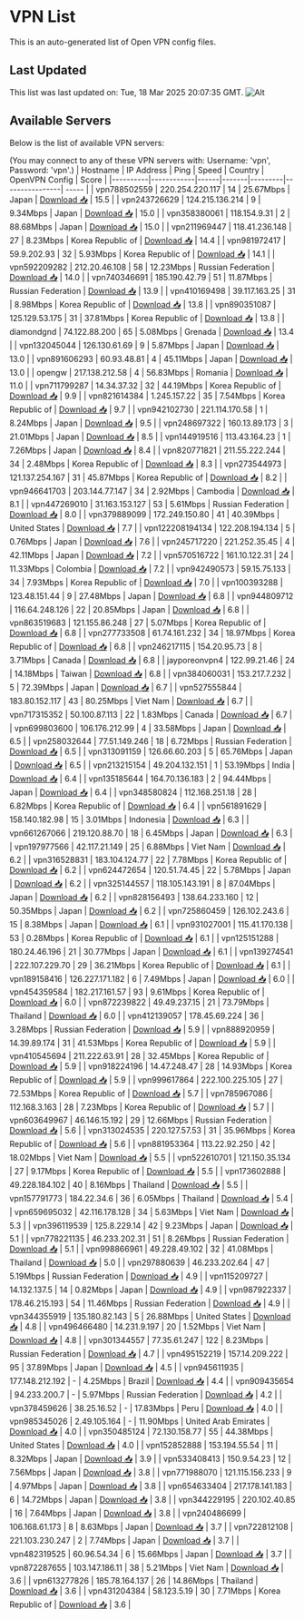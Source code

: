 # VPN List

This is an auto-generated list of Open VPN config files.

## Last Updated

This list was last updated on: Tue, 18 Mar 2025 20:07:35 GMT.
![Alt](https://repobeats.axiom.co/api/embed/186b98318ef1479477931607c1ad7d823f12451f.svg "Repobeats analytics image")

## Available Servers

Below is the list of available VPN servers:

(You may connect to any of these VPN servers with: Username: 'vpn', Password: 'vpn'.)
| Hostname | IP Address | Ping | Speed | Country | OpenVPN Config | Score |
|----------|------------|------|-------|---------|----------------| ----- |
| vpn788502559 | 220.254.220.117 | 14 | 25.67Mbps | Japan | [Download 📥](./configs/server_0_JP.ovpn) | 15.5 |
| vpn243726629 | 124.215.136.214 | 9 | 9.34Mbps | Japan | [Download 📥](./configs/server_1_JP.ovpn) | 15.0 |
| vpn358380061 | 118.154.9.31 | 2 | 88.68Mbps | Japan | [Download 📥](./configs/server_2_JP.ovpn) | 15.0 |
| vpn211969447 | 118.41.236.148 | 27 | 8.23Mbps | Korea Republic of | [Download 📥](./configs/server_3_KR.ovpn) | 14.4 |
| vpn981972417 | 59.9.202.93 | 32 | 5.93Mbps | Korea Republic of | [Download 📥](./configs/server_4_KR.ovpn) | 14.1 |
| vpn592209282 | 212.20.46.108 | 58 | 12.23Mbps | Russian Federation | [Download 📥](./configs/server_5_RU.ovpn) | 14.0 |
| vpn740346691 | 185.190.42.79 | 51 | 11.87Mbps | Russian Federation | [Download 📥](./configs/server_6_RU.ovpn) | 13.9 |
| vpn410169498 | 39.117.163.25 | 31 | 8.98Mbps | Korea Republic of | [Download 📥](./configs/server_7_KR.ovpn) | 13.8 |
| vpn890351087 | 125.129.53.175 | 31 | 37.81Mbps | Korea Republic of | [Download 📥](./configs/server_8_KR.ovpn) | 13.8 |
| diamondgnd | 74.122.88.200 | 65 | 5.08Mbps | Grenada | [Download 📥](./configs/server_9_GD.ovpn) | 13.4 |
| vpn132045044 | 126.130.61.69 | 9 | 5.87Mbps | Japan | [Download 📥](./configs/server_10_JP.ovpn) | 13.0 |
| vpn891606293 | 60.93.48.81 | 4 | 45.11Mbps | Japan | [Download 📥](./configs/server_11_JP.ovpn) | 13.0 |
| opengw | 217.138.212.58 | 4 | 56.83Mbps | Romania | [Download 📥](./configs/server_12_RO.ovpn) | 11.0 |
| vpn711799287 | 14.34.37.32 | 32 | 44.19Mbps | Korea Republic of | [Download 📥](./configs/server_13_KR.ovpn) | 9.9 |
| vpn821614384 | 1.245.157.22 | 35 | 7.54Mbps | Korea Republic of | [Download 📥](./configs/server_14_KR.ovpn) | 9.7 |
| vpn942102730 | 221.114.170.58 | 1 | 8.24Mbps | Japan | [Download 📥](./configs/server_15_JP.ovpn) | 9.5 |
| vpn248697322 | 160.13.89.173 | 3 | 21.01Mbps | Japan | [Download 📥](./configs/server_16_JP.ovpn) | 8.5 |
| vpn144919516 | 113.43.164.23 | 1 | 7.26Mbps | Japan | [Download 📥](./configs/server_17_JP.ovpn) | 8.4 |
| vpn820771821 | 211.55.222.244 | 34 | 2.48Mbps | Korea Republic of | [Download 📥](./configs/server_18_KR.ovpn) | 8.3 |
| vpn273544973 | 121.137.254.167 | 31 | 45.87Mbps | Korea Republic of | [Download 📥](./configs/server_19_KR.ovpn) | 8.2 |
| vpn946641703 | 203.144.77.147 | 34 | 2.92Mbps | Cambodia | [Download 📥](./configs/server_20_KH.ovpn) | 8.1 |
| vpn447269010 | 31.163.153.127 | 53 | 5.61Mbps | Russian Federation | [Download 📥](./configs/server_21_RU.ovpn) | 8.0 |
| vpn379889099 | 172.249.150.80 | 41 | 40.39Mbps | United States | [Download 📥](./configs/server_22_US.ovpn) | 7.7 |
| vpn122208194134 | 122.208.194.134 | 5 | 0.76Mbps | Japan | [Download 📥](./configs/server_23_JP.ovpn) | 7.6 |
| vpn245717220 | 221.252.35.45 | 4 | 42.11Mbps | Japan | [Download 📥](./configs/server_24_JP.ovpn) | 7.2 |
| vpn570516722 | 161.10.122.31 | 24 | 11.33Mbps | Colombia | [Download 📥](./configs/server_25_CO.ovpn) | 7.2 |
| vpn942490573 | 59.15.75.133 | 34 | 7.93Mbps | Korea Republic of | [Download 📥](./configs/server_26_KR.ovpn) | 7.0 |
| vpn100393288 | 123.48.151.44 | 9 | 27.48Mbps | Japan | [Download 📥](./configs/server_27_JP.ovpn) | 6.8 |
| vpn944809712 | 116.64.248.126 | 22 | 20.85Mbps | Japan | [Download 📥](./configs/server_28_JP.ovpn) | 6.8 |
| vpn863519683 | 121.155.86.248 | 27 | 5.07Mbps | Korea Republic of | [Download 📥](./configs/server_29_KR.ovpn) | 6.8 |
| vpn277733508 | 61.74.161.232 | 34 | 18.97Mbps | Korea Republic of | [Download 📥](./configs/server_30_KR.ovpn) | 6.8 |
| vpn246217115 | 154.20.95.73 | 8 | 3.71Mbps | Canada | [Download 📥](./configs/server_31_CA.ovpn) | 6.8 |
| jayporeonvpn4 | 122.99.21.46 | 24 | 14.18Mbps | Taiwan | [Download 📥](./configs/server_32_TW.ovpn) | 6.8 |
| vpn384060031 | 153.217.7.232 | 5 | 72.39Mbps | Japan | [Download 📥](./configs/server_33_JP.ovpn) | 6.7 |
| vpn527555844 | 183.80.152.117 | 43 | 80.25Mbps | Viet Nam | [Download 📥](./configs/server_34_VN.ovpn) | 6.7 |
| vpn717315352 | 50.100.87.113 | 22 | 1.83Mbps | Canada | [Download 📥](./configs/server_35_CA.ovpn) | 6.7 |
| vpn699803600 | 106.176.212.99 | 4 | 33.58Mbps | Japan | [Download 📥](./configs/server_36_JP.ovpn) | 6.5 |
| vpn258032644 | 77.51.149.246 | 18 | 6.72Mbps | Russian Federation | [Download 📥](./configs/server_37_RU.ovpn) | 6.5 |
| vpn313091159 | 126.66.60.203 | 5 | 65.76Mbps | Japan | [Download 📥](./configs/server_38_JP.ovpn) | 6.5 |
| vpn213215154 | 49.204.132.151 | 1 | 53.19Mbps | India | [Download 📥](./configs/server_39_IN.ovpn) | 6.4 |
| vpn135185644 | 164.70.136.183 | 2 | 94.44Mbps | Japan | [Download 📥](./configs/server_40_JP.ovpn) | 6.4 |
| vpn348580824 | 112.168.251.18 | 28 | 6.82Mbps | Korea Republic of | [Download 📥](./configs/server_41_KR.ovpn) | 6.4 |
| vpn561891629 | 158.140.182.98 | 15 | 3.01Mbps | Indonesia | [Download 📥](./configs/server_42_ID.ovpn) | 6.3 |
| vpn661267066 | 219.120.88.70 | 18 | 6.45Mbps | Japan | [Download 📥](./configs/server_43_JP.ovpn) | 6.3 |
| vpn197977566 | 42.117.21.149 | 25 | 6.88Mbps | Viet Nam | [Download 📥](./configs/server_44_VN.ovpn) | 6.2 |
| vpn316528831 | 183.104.124.77 | 22 | 7.78Mbps | Korea Republic of | [Download 📥](./configs/server_45_KR.ovpn) | 6.2 |
| vpn624472654 | 120.51.74.45 | 22 | 5.78Mbps | Japan | [Download 📥](./configs/server_46_JP.ovpn) | 6.2 |
| vpn325144557 | 118.105.143.191 | 8 | 87.04Mbps | Japan | [Download 📥](./configs/server_47_JP.ovpn) | 6.2 |
| vpn828156493 | 138.64.233.160 | 12 | 50.35Mbps | Japan | [Download 📥](./configs/server_48_JP.ovpn) | 6.2 |
| vpn725860459 | 126.102.243.6 | 15 | 8.38Mbps | Japan | [Download 📥](./configs/server_49_JP.ovpn) | 6.1 |
| vpn931027001 | 115.41.170.138 | 53 | 0.28Mbps | Korea Republic of | [Download 📥](./configs/server_50_KR.ovpn) | 6.1 |
| vpn125151288 | 180.24.46.196 | 21 | 30.77Mbps | Japan | [Download 📥](./configs/server_51_JP.ovpn) | 6.1 |
| vpn139274541 | 222.107.229.70 | 29 | 36.21Mbps | Korea Republic of | [Download 📥](./configs/server_52_KR.ovpn) | 6.1 |
| vpn189158416 | 126.227.171.182 | 6 | 7.49Mbps | Japan | [Download 📥](./configs/server_53_JP.ovpn) | 6.0 |
| vpn454359584 | 182.217.161.57 | 93 | 9.61Mbps | Korea Republic of | [Download 📥](./configs/server_54_KR.ovpn) | 6.0 |
| vpn872239822 | 49.49.237.15 | 21 | 73.79Mbps | Thailand | [Download 📥](./configs/server_55_TH.ovpn) | 6.0 |
| vpn412139057 | 178.45.69.224 | 36 | 3.28Mbps | Russian Federation | [Download 📥](./configs/server_56_RU.ovpn) | 5.9 |
| vpn888920959 | 14.39.89.174 | 31 | 41.53Mbps | Korea Republic of | [Download 📥](./configs/server_57_KR.ovpn) | 5.9 |
| vpn410545694 | 211.222.63.91 | 28 | 32.45Mbps | Korea Republic of | [Download 📥](./configs/server_58_KR.ovpn) | 5.9 |
| vpn918224196 | 14.47.248.47 | 28 | 14.93Mbps | Korea Republic of | [Download 📥](./configs/server_59_KR.ovpn) | 5.9 |
| vpn999617864 | 222.100.225.105 | 27 | 72.53Mbps | Korea Republic of | [Download 📥](./configs/server_60_KR.ovpn) | 5.7 |
| vpn785967086 | 112.168.3.163 | 28 | 7.23Mbps | Korea Republic of | [Download 📥](./configs/server_61_KR.ovpn) | 5.7 |
| vpn603649967 | 46.146.15.192 | 29 | 12.66Mbps | Russian Federation | [Download 📥](./configs/server_62_RU.ovpn) | 5.6 |
| vpn313024535 | 220.127.57.53 | 31 | 35.96Mbps | Korea Republic of | [Download 📥](./configs/server_63_KR.ovpn) | 5.6 |
| vpn881953364 | 113.22.92.250 | 42 | 18.02Mbps | Viet Nam | [Download 📥](./configs/server_64_VN.ovpn) | 5.5 |
| vpn522610701 | 121.150.35.134 | 27 | 9.17Mbps | Korea Republic of | [Download 📥](./configs/server_65_KR.ovpn) | 5.5 |
| vpn173602888 | 49.228.184.102 | 40 | 8.16Mbps | Thailand | [Download 📥](./configs/server_66_TH.ovpn) | 5.5 |
| vpn157791773 | 184.22.34.6 | 36 | 6.05Mbps | Thailand | [Download 📥](./configs/server_67_TH.ovpn) | 5.4 |
| vpn659695032 | 42.116.178.128 | 34 | 5.63Mbps | Viet Nam | [Download 📥](./configs/server_68_VN.ovpn) | 5.3 |
| vpn396119539 | 125.8.229.14 | 42 | 9.23Mbps | Japan | [Download 📥](./configs/server_69_JP.ovpn) | 5.1 |
| vpn778221135 | 46.233.202.31 | 51 | 8.26Mbps | Russian Federation | [Download 📥](./configs/server_70_RU.ovpn) | 5.1 |
| vpn998866961 | 49.228.49.102 | 32 | 41.08Mbps | Thailand | [Download 📥](./configs/server_71_TH.ovpn) | 5.0 |
| vpn297880639 | 46.233.202.64 | 47 | 5.19Mbps | Russian Federation | [Download 📥](./configs/server_72_RU.ovpn) | 4.9 |
| vpn115209727 | 14.132.137.5 | 14 | 0.82Mbps | Japan | [Download 📥](./configs/server_73_JP.ovpn) | 4.9 |
| vpn987922337 | 178.46.215.193 | 54 | 11.46Mbps | Russian Federation | [Download 📥](./configs/server_74_RU.ovpn) | 4.9 |
| vpn344355919 | 135.180.82.143 | 5 | 26.88Mbps | United States | [Download 📥](./configs/server_75_US.ovpn) | 4.8 |
| vpn496466480 | 14.231.9.197 | 20 | 1.52Mbps | Viet Nam | [Download 📥](./configs/server_76_VN.ovpn) | 4.8 |
| vpn301344557 | 77.35.61.247 | 122 | 8.23Mbps | Russian Federation | [Download 📥](./configs/server_77_RU.ovpn) | 4.7 |
| vpn495152219 | 157.14.209.222 | 95 | 37.89Mbps | Japan | [Download 📥](./configs/server_78_JP.ovpn) | 4.5 |
| vpn945611935 | 177.148.212.192 | - | 4.25Mbps | Brazil | [Download 📥](./configs/server_79_BR.ovpn) | 4.4 |
| vpn909435654 | 94.233.200.7 | - | 5.97Mbps | Russian Federation | [Download 📥](./configs/server_80_RU.ovpn) | 4.2 |
| vpn378459626 | 38.25.16.52 | - | 17.83Mbps | Peru | [Download 📥](./configs/server_81_PE.ovpn) | 4.0 |
| vpn985345026 | 2.49.105.164 | - | 11.90Mbps | United Arab Emirates | [Download 📥](./configs/server_82_AE.ovpn) | 4.0 |
| vpn350485124 | 72.130.158.77 | 55 | 44.38Mbps | United States | [Download 📥](./configs/server_83_US.ovpn) | 4.0 |
| vpn152852888 | 153.194.55.54 | 11 | 8.32Mbps | Japan | [Download 📥](./configs/server_84_JP.ovpn) | 3.9 |
| vpn533408413 | 150.9.54.23 | 12 | 7.56Mbps | Japan | [Download 📥](./configs/server_85_JP.ovpn) | 3.8 |
| vpn771988070 | 121.115.156.233 | 9 | 4.97Mbps | Japan | [Download 📥](./configs/server_86_JP.ovpn) | 3.8 |
| vpn654633404 | 217.178.141.183 | 6 | 14.72Mbps | Japan | [Download 📥](./configs/server_87_JP.ovpn) | 3.8 |
| vpn344229195 | 220.102.40.85 | 16 | 7.64Mbps | Japan | [Download 📥](./configs/server_88_JP.ovpn) | 3.8 |
| vpn240486699 | 106.168.61.173 | 8 | 8.63Mbps | Japan | [Download 📥](./configs/server_89_JP.ovpn) | 3.7 |
| vpn722812108 | 221.103.230.247 | 2 | 7.74Mbps | Japan | [Download 📥](./configs/server_90_JP.ovpn) | 3.7 |
| vpn482319525 | 60.96.54.34 | 6 | 15.66Mbps | Japan | [Download 📥](./configs/server_91_JP.ovpn) | 3.7 |
| vpn872287655 | 103.147.186.11 | 38 | 5.21Mbps | Viet Nam | [Download 📥](./configs/server_92_VN.ovpn) | 3.6 |
| vpn613277826 | 185.78.164.137 | 26 | 14.86Mbps | Thailand | [Download 📥](./configs/server_93_TH.ovpn) | 3.6 |
| vpn431204384 | 58.123.5.19 | 30 | 7.71Mbps | Korea Republic of | [Download 📥](./configs/server_94_KR.ovpn) | 3.6 |

